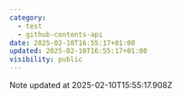 ```yaml
---
category:
  - test
  - github-contents-api
date: 2025-02-10T16:55:17+01:00
updated: 2025-02-10T16:55:17+01:00
visibility: public
---
```


Note updated at 2025-02-10T15:55:17.908Z